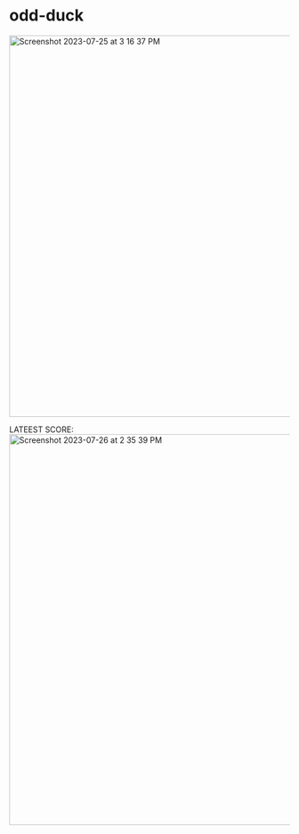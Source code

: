 # odd-duck


<img width="685" alt="Screenshot 2023-07-25 at 3 16 37 PM" src="https://github.com/SamaadTurner/odd-duck/assets/86858940/f4c2edaf-13f6-467c-93a7-3420ab188110">  




LATEEST SCORE:    
<img width="702" alt="Screenshot 2023-07-26 at 2 35 39 PM" src="https://github.com/SamaadTurner/odd-duck/assets/86858940/5b64c080-a2fc-4b4e-bc4b-588c911a50af">
